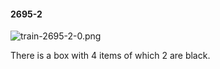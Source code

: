 #### 2695-2
![train-2695-2-0.png](https://github.com/lil-lab/nlvr/raw/master/nlvr/train/images/50/train-2695-2-0.png "train-2695-2-0.png")

There is a box with 4 items of which 2 are black.